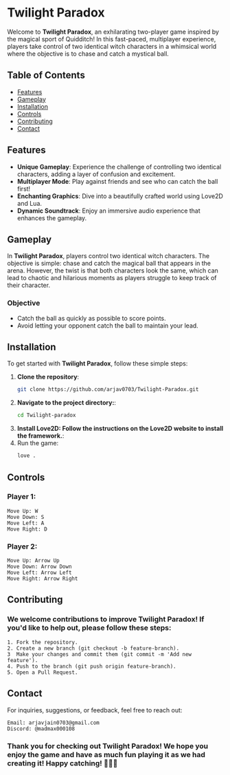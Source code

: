 # Twilight Paradox


Welcome to **Twilight Paradox**, an exhilarating two-player game inspired by the magical sport of Quidditch! In this fast-paced, multiplayer experience, players take control of two identical witch characters in a whimsical world where the objective is to chase and catch a mystical ball. 

## Table of Contents

- [Features](#features)
- [Gameplay](#gameplay)
- [Installation](#installation)
- [Controls](#controls)
- [Contributing](#contributing)
- [Contact](#contact)

## Features

- **Unique Gameplay**: Experience the challenge of controlling two identical characters, adding a layer of confusion and excitement.
- **Multiplayer Mode**: Play against friends and see who can catch the ball first!
- **Enchanting Graphics**: Dive into a beautifully crafted world using Love2D and Lua.
- **Dynamic Soundtrack**: Enjoy an immersive audio experience that enhances the gameplay.

## Gameplay

In **Twilight Paradox**, players control two identical witch characters. The objective is simple: chase and catch the magical ball that appears in the arena. However, the twist is that both characters look the same, which can lead to chaotic and hilarious moments as players struggle to keep track of their character.

### Objective

- Catch the ball as quickly as possible to score points.
- Avoid letting your opponent catch the ball to maintain your lead.

## Installation

To get started with **Twilight Paradox**, follow these simple steps:

1. **Clone the repository**:
   ```bash
   git clone https://github.com/arjav0703/Twilight-Paradox.git
2. **Navigate to the project directory:**:
   ```bash
   cd Twilight-paradox
3. **Install Love2D: Follow the instructions on the Love2D website to install the framework.**:
4. Run the game:
   ```bash
   love .

## Controls

### Player 1:

    Move Up: W
    Move Down: S
    Move Left: A
    Move Right: D

### Player 2:
   
    Move Up: Arrow Up
    Move Down: Arrow Down
    Move Left: Arrow Left
    Move Right: Arrow Right

## Contributing

### We welcome contributions to improve Twilight Paradox! If you'd like to help out, please follow these steps:

    1. Fork the repository.
    2. Create a new branch (git checkout -b feature-branch).
    3  Make your changes and commit them (git commit -m 'Add new feature').
    4. Push to the branch (git push origin feature-branch).
    5. Open a Pull Request.

## Contact

For inquiries, suggestions, or feedback, feel free to reach out:

    Email: arjavjain0703@gmail.com
    Discord: @madmax000108

### Thank you for checking out Twilight Paradox! We hope you enjoy the game and have as much fun playing it as we had creating it! Happy catching! 🧙‍♀️✨





  
   
